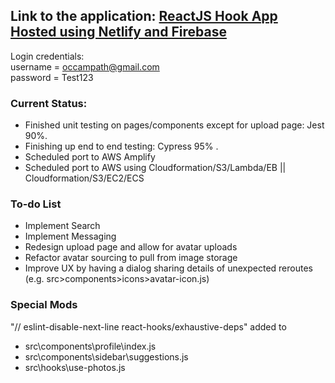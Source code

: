 ## Link to the application: [ReactJS Hook App Hosted using Netlify and Firebase](https://optimistic-einstein-fb8629.netlify.app)
Login credentials:
<br>
username = occampath@gmail.com 
<br>
password = Test123

### Current Status: 
* Finished unit testing on pages/components except for upload page: Jest 90%. 
* Finishing up end to end testing: Cypress 95% . 
* Scheduled port to AWS Amplify
* Scheduled port to AWS using Cloudformation/S3/Lambda/EB || Cloudformation/S3/EC2/ECS

### To-do List 
* Implement Search
* Implement Messaging
* Redesign upload page and allow for avatar uploads
* Refactor avatar sourcing to pull from image storage
* Improve UX by having a dialog sharing details of unexpected reroutes (e.g. src>components>icons>avatar-icon.js)

### Special Mods
"// eslint-disable-next-line react-hooks/exhaustive-deps" added to
* src\components\profile\index.js
* src\components\sidebar\suggestions.js
* src\hooks\use-photos.js


